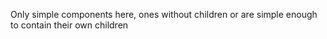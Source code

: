 
Only simple components here, ones without children or are simple enough to contain their own children